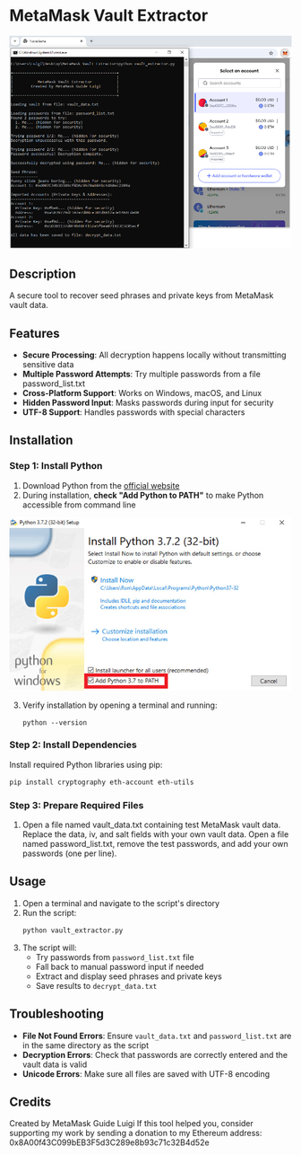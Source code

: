 # MetaMask Vault Extractor

![MetaMask Vault Extractor](images/screenshot.png)

## Description
A secure tool to recover seed phrases and private keys from MetaMask vault data.

## Features

- **Secure Processing**: All decryption happens locally without transmitting sensitive data
- **Multiple Password Attempts**: Try multiple passwords from a file password_list.txt
- **Cross-Platform Support**: Works on Windows, macOS, and Linux
- **Hidden Password Input**: Masks passwords during input for security
- **UTF-8 Support**: Handles passwords with special characters

## Installation

### Step 1: Install Python
1. Download Python from the [official website](https://www.python.org/downloads/)
2. During installation, **check "Add Python to PATH"** to make Python accessible from command line

![Add Python to PATH Image](images/python.png)

3. Verify installation by opening a terminal and running:
   ```
   python --version
   ```

### Step 2: Install Dependencies
Install required Python libraries using pip:

```bash
pip install cryptography eth-account eth-utils
```

### Step 3: Prepare Required Files
1. Open a file named vault_data.txt containing test MetaMask vault data. Replace the data, iv, and salt fields with your own vault data.
Open a file named password_list.txt, remove the test passwords, and add your own passwords (one per line). 

## Usage
1. Open a terminal and navigate to the script's directory
2. Run the script:
   ```bash
   python vault_extractor.py
   ```
3. The script will:
   - Try passwords from `password_list.txt` file
   - Fall back to manual password input if needed
   - Extract and display seed phrases and private keys
   - Save results to `decrypt_data.txt`

## Troubleshooting

- **File Not Found Errors**: Ensure `vault_data.txt` and `password_list.txt` are in the same directory as the script
- **Decryption Errors**: Check that passwords are correctly entered and the vault data is valid
- **Unicode Errors**: Make sure all files are saved with UTF-8 encoding

## Credits

Created by MetaMask Guide Luigi
If this tool helped you, consider supporting my work 
by sending a donation to my Ethereum address:
0x8A00f43C099bEB3F5d3C289e8b93c71c32B4d52e
